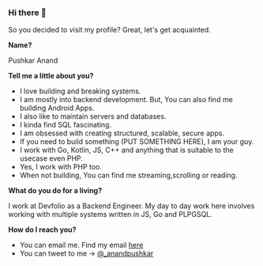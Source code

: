 ### Hi there 👋

So you decided to visit my profile? Great, let's get acquainted.

**Name?**

Pushkar Anand

**Tell me a little about you?**

- I love building and breaking systems.
- I am mostly into backend development. But, You can also find me building Android Apps.
- I also like to maintain servers and databases.
- I kinda find SQL fascinating.
- I am obsessed with creating structured, scalable, secure apps.
- If you need to build something (PUT SOMETHING HERE), I am your guy.
- I work with Go, Kotlin, JS, C++ and anything that is suitable to the usecase even PHP.
- Yes, I work with PHP too.
- When not building, You can find me streaming,scrolling or reading.

**What do you do for a living?**

I work at Devfolio as a Backend Engineer. My day to day work here involves working with multiple systems written in JS, Go and PLPGSQL.


**How do I reach you?**

- You can email me. Find my email [here](https://mailhide.io/e/gau8PFNB)
- You can tweet to me -> [@_anandpushkar](https://twitter.com/_anandpushkar)



<!--
**pushkar-anand/pushkar-anand** is a ✨ _special_ ✨ repository because its `README.md` (this file) appears on your GitHub profile.

Here are some ideas to get you started:

- 🔭 I’m currently working on ...
- 🌱 I’m currently learning ...
- 👯 I’m looking to collaborate on ...
- 🤔 I’m looking for help with ...
- 💬 Ask me about ...
- 📫 How to reach me: ...
- 😄 Pronouns: ...
- ⚡ Fun fact: ...
-->
